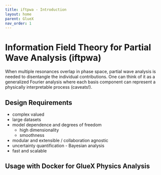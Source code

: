 ```yaml
---
title: iftpwa - Introduction
layout: home
parent: GlueX
nav_order: 1
---
```


# Information Field Theory for Partial Wave Analysis (iftpwa)

When multiple resonances overlap in phase space, partial wave analysis is needed to disentangle the individual contributions. One can think of it as a generalized Fourier analysis where each basis component can represent a physically interpretable process (caveats!). 

## Design Requirements
- complex valued
- large datasets
- model dependence and degrees of freedom
  - high dimensionality
  - smoothness
- modular and extensible / collaboration agnostic
- uncertainty quantification - Bayesian analysis
- fast and scalable

## Usage with Docker for GlueX Physics Analysis
